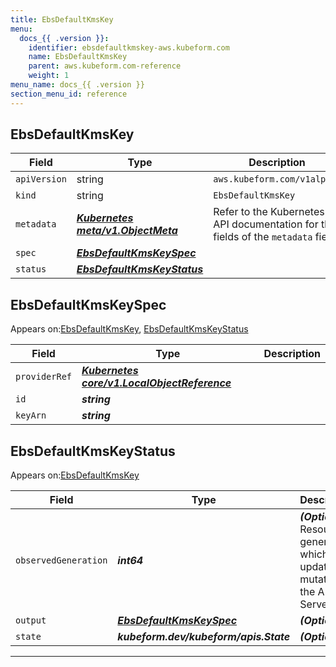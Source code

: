 ```yaml
---
title: EbsDefaultKmsKey
menu:
  docs_{{ .version }}:
    identifier: ebsdefaultkmskey-aws.kubeform.com
    name: EbsDefaultKmsKey
    parent: aws.kubeform.com-reference
    weight: 1
menu_name: docs_{{ .version }}
section_menu_id: reference
---
```


## EbsDefaultKmsKey
| Field | Type | Description |
| ------ | ----- | ----------- |
| `apiVersion` | string | `aws.kubeform.com/v1alpha1` |
|    `kind` | string | `EbsDefaultKmsKey` |
| `metadata` | ***[Kubernetes meta/v1.ObjectMeta](https://kubernetes.io/docs/reference/generated/kubernetes-api/v1.13/#objectmeta-v1-meta)***|Refer to the Kubernetes API documentation for the fields of the `metadata` field.|
| `spec` | ***[EbsDefaultKmsKeySpec](#EbsDefaultKmsKeySpec)***||
| `status` | ***[EbsDefaultKmsKeyStatus](#EbsDefaultKmsKeyStatus)***||
## EbsDefaultKmsKeySpec

Appears on:[EbsDefaultKmsKey](#EbsDefaultKmsKey), [EbsDefaultKmsKeyStatus](#EbsDefaultKmsKeyStatus)

| Field | Type | Description |
| ------ | ----- | ----------- |
| `providerRef` | ***[Kubernetes core/v1.LocalObjectReference](https://kubernetes.io/docs/reference/generated/kubernetes-api/v1.13/#localobjectreference-v1-core)***||
| `id` | ***string***||
| `keyArn` | ***string***||
## EbsDefaultKmsKeyStatus

Appears on:[EbsDefaultKmsKey](#EbsDefaultKmsKey)

| Field | Type | Description |
| ------ | ----- | ----------- |
| `observedGeneration` | ***int64***| ***(Optional)*** Resource generation, which is updated on mutation by the API Server.|
| `output` | ***[EbsDefaultKmsKeySpec](#EbsDefaultKmsKeySpec)***| ***(Optional)*** |
| `state` | ***kubeform.dev/kubeform/apis.State***| ***(Optional)*** |
---
